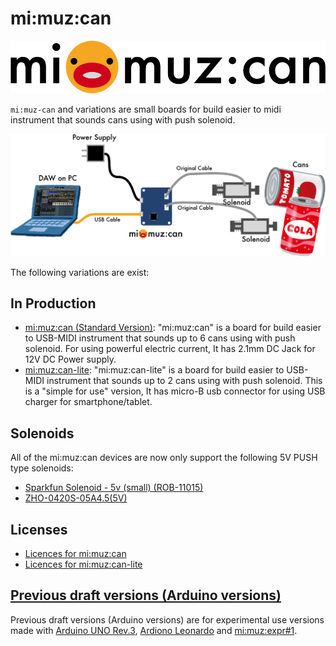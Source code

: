 # mi:muz:can

![mimuz-can logo](./mimuz-can.png)

`mi:muz-can` and variations are small boards for build easier to midi instrument that sounds cans using with push solenoid.

![mimuz-can-system](./mimuz-can-system.png)

The following variations are exist:

## In Production

- [mi:muz:can (Standard Version)](./mimuz-can): "mi:muz:can" is a board for build easier to USB-MIDI instrument that sounds up to 6 cans using with push solenoid. For using powerful electric current, It has 2.1mm DC Jack for 12V DC Power supply.
- [mi:muz:can-lite](./mimuz-can-lite): "mi:muz:can-lite" is a board for build easier to USB-MIDI instrument that sounds up to 2 cans using with push solenoid. This is a "simple for use" version, It has micro-B usb connector for using USB charger for smartphone/tablet.

## Solenoids

All of the mi:muz:can devices are now only support the following 5V PUSH type solenoids:

- [Sparkfun Solenoid - 5v (small) (ROB-11015)](https://www.sparkfun.com/products/11015)
- [ZHO-0420S-05A4.5(5V)](http://akizukidenshi.com/catalog/g/gP-10761/)

## Licenses

- [Licences for mi:muz:can](./mimuz-can/LICENSE.md)
- [Licences for mi:muz:can-lite](./mimuz-can-lite/LICENSE.md)

## [Previous draft versions (Arduino versions)](./draft)

Previous draft versions (Arduino versions) are for experimental use versions made with [Arduino UNO Rev.3](https://store.arduino.cc/arduino-uno-rev3), [Ardiono Leonardo](https://www.arduino.cc/en/main/arduinoBoardLeonardo) and [mi:muz:expr#1](https://github.com/mimuz/mimuz-avr-core/tree/master/boards/expr1).






